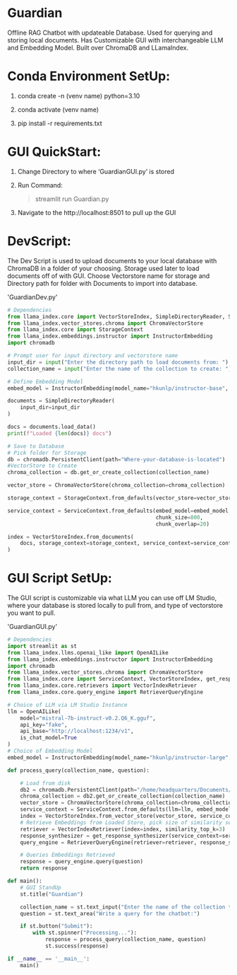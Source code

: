 # Guardian
Offline RAG Chatbot with updateable Database. Used for querying and storing local documents. Has Customizable GUI with interchangeable LLM and Embedding Model. Built over ChromaDB and LLamaIndex.

# Conda Environment SetUp:
1. conda create -n (venv name) python=3.10

2. conda activate (venv name)
   
3. pip install -r requirements.txt

# GUI QuickStart:
1. Change Directory to where ‘GuardianGUI.py’ is stored 

2. Run Command: 

    >streamlit run Guardian.py

3. Navigate to the http://localhost:8501 to pull up the GUI

# DevScript:
The Dev Script is used to upload documents to your local database with ChromaDB in a folder of your choosing. Storage used later to load documents off of with GUI. Choose Vectorstore name for storage and Directory path for folder with Documents to import into database.

'GuardianDev.py'
```python
# Dependencies
from llama_index.core import VectorStoreIndex, SimpleDirectoryReader, ServiceContext
from llama_index.vector_stores.chroma import ChromaVectorStore
from llama_index.core import StorageContext
from llama_index.embeddings.instructor import InstructorEmbedding
import chromadb

# Prompt user for input directory and vectorstore name
input_dir = input("Enter the directory path to load documents from: ")
collection_name = input("Enter the name of the collection to create: ")

# Define Embedding Model
embed_model = InstructorEmbedding(model_name="hkunlp/instructor-base", device='cuda')

documents = SimpleDirectoryReader(
    input_dir=input_dir
)

docs = documents.load_data()
print(f"Loaded {len(docs)} docs")

# Save to Database
# Pick folder for Storage
db = chromadb.PersistentClient(path="Where-your-database-is-located")
#VectorStore to Create
chroma_collection = db.get_or_create_collection(collection_name)

vector_store = ChromaVectorStore(chroma_collection=chroma_collection)

storage_context = StorageContext.from_defaults(vector_store=vector_store)

service_context = ServiceContext.from_defaults(embed_model=embed_model,llm=None,
                                               chunk_size=800,
                                               chunk_overlap=20)

index = VectorStoreIndex.from_documents(
    docs, storage_context=storage_context, service_context=service_context
)
```
# GUI Script SetUp:
The GUI script is customizable via what LLM you can use off LM Studio, where your database is stored locally to pull from, and type of vectorstore you want to pull.

'GuardianGUI.py'
```python
# Dependencies
import streamlit as st
from llama_index.llms.openai_like import OpenAILike
from llama_index.embeddings.instructor import InstructorEmbedding
import chromadb
from llama_index.vector_stores.chroma import ChromaVectorStore
from llama_index.core import ServiceContext, VectorStoreIndex, get_response_synthesizer
from llama_index.core.retrievers import VectorIndexRetriever
from llama_index.core.query_engine import RetrieverQueryEngine

# Choice of LLM via LM Studio Instance
llm = OpenAILike(
    model="mistral-7b-instruct-v0.2.Q6_K.gguf",
    api_key="fake",
    api_base="http://localhost:1234/v1",
    is_chat_model=True
)
# Choice of Embedding Model
embed_model = InstructorEmbedding(model_name="hkunlp/instructor-large", device='cuda')

def process_query(collection_name, question):

    # Load from disk
    db2 = chromadb.PersistentClient(path="/home/headquarters/Documents/Guardian/VectorDatabase/")
    chroma_collection = db2.get_or_create_collection(collection_name)
    vector_store = ChromaVectorStore(chroma_collection=chroma_collection)
    service_context = ServiceContext.from_defaults(llm=llm, embed_model=embed_model)
    index = VectorStoreIndex.from_vector_store(vector_store, service_context=service_context)
    # Retrieve Embeddings from Loaded Store, pick size of similarity search('similarity_top_k=')
    retriever = VectorIndexRetriever(index=index, similarity_top_k=3)
    response_synthesizer = get_response_synthesizer(service_context=service_context)
    query_engine = RetrieverQueryEngine(retriever=retriever, response_synthesizer=response_synthesizer)

    # Queries Embeddings Retrieved
    response = query_engine.query(question)
    return response

def main():
    # GUI StandUp
    st.title("Guardian")

    collection_name = st.text_input("Enter the name of the collection to pull:")
    question = st.text_area("Write a query for the chatbot:")

    if st.button("Submit"):
        with st.spinner("Processing..."):
            response = process_query(collection_name, question)
            st.success(response)

if __name__ == '__main__':
    main()
```

